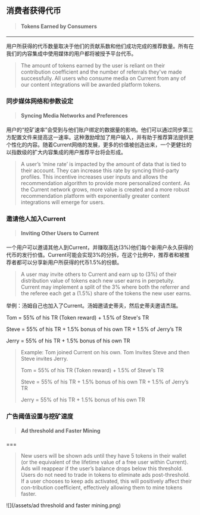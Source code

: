 ## 消费者获得代币

> #### Tokens Earned by Consumers

---

用户所获得的代币数量取决于他们的贡献系数和他们成功完成的推荐数量。所有在我们的内容集成中使用媒体的用户都将被授予平台代币。

> The amount of tokens earned by the user is reliant on their contribution coefficient and the number of referrals they've made successfully. All users who consume media on Current from any of our content integrations will be awarded platform tokens.

### 同步媒体网络和参数设定

> #### Syncing Media Networks and Preferences

用户的“挖矿速率”会受到与他们账户绑定的数据量的影响。他们可以通过同步第三方配置文件来提高这一速率。这种激励增加了用户输入，并有助于推荐算法提供更个性化的内容。随着Current网络的发展，更多的价值被创造出来，一个更健壮的以指数级的扩大内容集成的用户推荐平台将会形成。

> A user’s ‘mine rate’ is impacted by the amount of data that is tied to their account. They can increase this rate by syncing third-party profiles. This incentive increases user inputs and allows the recommendation algorithm to provide more personalized content. As the Current network grows, more value is created and a more robust recommendation platform with exponentially greater content integrations will emerge for users.

### 邀请他人加入Current

> #### Inviting Other Users to Current

一个用户可以邀请其他人到Current，并赚取高达\(3%\)他们每个新用户永久获得的代币的发行价值。Current可能会实现3%的分拆，在这个比例中，推荐者和被推荐者都可以分享新用户所获得的代币1.5%的份额。

> A user may invite others to Current and earn up to \(3%\) of their distribution value of tokens each new user earns in perpetuity. Current may implement a split of the 3% where both the referrer and the referee each get a \(1.5%\) share of the tokens the new user earns.

举例：汤姆自己也加入了Current。汤姆邀请史蒂夫，然后史蒂夫邀请杰瑞。

Tom = 55% of his TR \(Token reward\) + 1.5% of Steve's TR

Steve = 55% of his TR + 1.5% bonus of his own TR + 1.5% of Jerry’s TR

Jerry = 55% of his TR + 1.5% bonus of his own TR

> Example: Tom joined Current on his own. Tom Invites Steve and then Steve invites Jerry.
>
> Tom = 55% of his TR \(Token reward\) + 1.5% of Steve's TR
>
> Steve = 55% of his TR + 1.5% bonus of his own TR + 1.5% of Jerry’s TR
>
> Jerry = 55% of his TR + 1.5% bonus of his own TR

### 广告阈值设置与挖矿速度

> #### Ad threshold and Faster Mining

===

> New users will be shown ads until they have 5 tokens in their wallet \(or the equivalent of the lifetime value of a free user within Current\). Ads will reappear if the user’s balance drops below this threshold. Users do not need to trade in tokens to eliminate ads post-threshold. If a user chooses to keep ads activated, this will positively affect their con-tribution coefficient, effectively allowing them to mine tokens faster.

![](/assets/ad threshold and faster mining.png)

